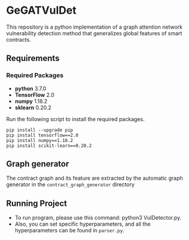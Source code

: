 # GeGATVulDet

This repository is a python implementation of a graph attention network vulnerability detection method that generalizes global features of smart contracts.

## Requirements

### Required Packages
* **python** 3.7.0
* **TensorFlow** 2.0
* **numpy** 1.18.2
* **sklearn** 0.20.2


Run the following script to install the required packages.
```shell
pip install --upgrade pip
pip install tensorflow==2.0
pip install numpy==1.18.2
pip install scikit-learn==0.20.2
```


## Graph generator
The contract graph and its feature are extracted by the automatic graph generator in the `contract_graph_generator` directory 


## Running Project
* To run program, please use this command: python3 VulDetector.py.
* Also, you can set specific hyperparameters, and all the hyperparameters can be found in `parser.py`.
